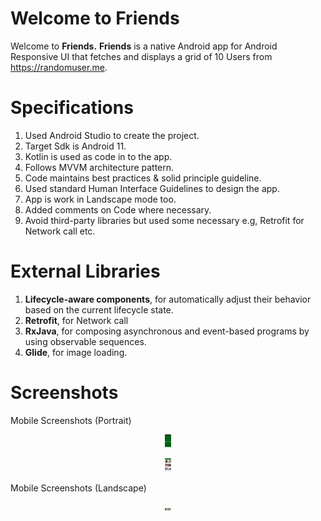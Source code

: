 # Welcome to Friends

Welcome to **Friends.**
**Friends** is a native Android app for Android Responsive UI 
that fetches and displays a grid of 10 Users from https://randomuser.me.

# Specifications

1. Used Android Studio to create the project.
2. Target Sdk is Android 11.
3. Kotlin is used as code in to the app.
4. Follows MVVM architecture pattern.
5. Code maintains best practices & solid principle guideline.
6. Used standard Human Interface Guidelines to design the app.
7. App is work in Landscape mode too.
8. Added comments on Code where necessary.
9. Avoid third-party libraries but used some necessary e.g, Retrofit for Network call etc.

# External Libraries

1. **Lifecycle-aware components**, for automatically adjust their behavior based on the current
   lifecycle state.
2. **Retrofit**, for Network call
3. **RxJava**, for composing asynchronous and event-based programs by using observable sequences.
4. **Glide**, for image loading.

# Screenshots

Mobile Screenshots (Portrait)
<p align="center">
<img src="github_assets/1_splash_screen.jpg" alt="Drawing" style="width: 10px;"/>

<p align="center">
<img src="github_assets/2_friends_list_portrait.jpg" alt="Drawing" style="width: 10px;"/>

Mobile Screenshots (Landscape)
<p align="center">
<img src="github_assets/3_friends_list_landscape.jpg" alt="Drawing" style="width: 10px;"/>

[comment]: <> (<img src="github_assets/1_splash_screen.jpg"  height="500" />)

[comment]: <> (<img src="github_assets/2_friends_list_portrait.jpg"  height="500" />)

[comment]: <> (<img src="github_assets/3_friends_list_landscape.jpg"  width="500" />)
